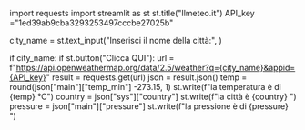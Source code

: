 import requests
import streamlit as st
st.title("Ilmeteo.it")
API_key ="1ed39ab9cba3293253497cccbe27025b"

city_name =  st.text_input("Inserisci il nome della città:", )

if city_name:
    if st.button("Clicca QUI"):
        url = f"https://api.openweathermap.org/data/2.5/weather?q={city_name}&appid={API_key}"
        result = requests.get(url)
        json = result.json()
        temp = round(json["main"]["temp_min"] -273.15, 1)
        st.write(f"la temperatura è di {temp} °C")
        country = json["sys"]["country"]
        st.write(f"la città è  {country} ")
        pressure = json["main"]["pressure"]
        st.write(f"la pressione è di  {pressure} ")




